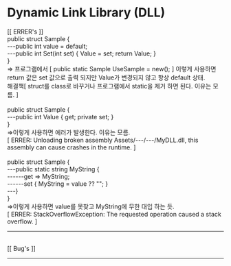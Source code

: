 # Dynamic Link Library (DLL)
[[ ERRER's ]]
<br>public struct Sample {
<br>---public int value = default;
<br>---public int Set(int set) { Value = set; return Value; }
<br>}
<br>=> 프로그램에서 [ public static Sample UseSample = new(); ] 이렇게 사용하면
<br>return 값은 set 값으로 출력 되지만 Value가 변경되지 않고 항상 default 상태.
<br>해결책[ struct를 class로 바꾸거나 프로그램에서 static을 제거 하면 된다. 이유는 모름. ]
<br>
<br>public struct Sample {
<br>---public int Value { get; private set; }
<br>}
<br>=>이렇게 사용하면 에러가 발생한다. 이유는 모름.
<br>[ ERRER: Unloading broken assembly Assets/---/---/MyDLL.dll, this assembly can cause crashes in the runtime. ]
<br>
<br>public struct Sample {
<br>---public static string MyString {
<br>------get => MyString;
<br>------set { MyString = value ?? ""; } 
<br>---}
<br>}
<br>=>이렇게 사용하면 value를 못찾고 MyString에 무한 대입 하는 듯.
<br>[ ERRER: StackOverflowException: The requested operation caused a stack overflow. ]
<br><hr>
<br>[[ Bug's ]]
<br><hr>
